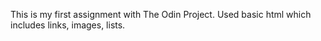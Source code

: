 This is my first assignment with The Odin Project.
Used basic html which includes links, images, lists.
